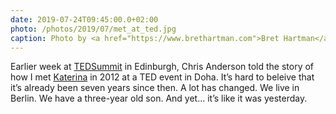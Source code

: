 ```yaml
---
date: 2019-07-24T09:45:00.0+02:00
photo: /photos/2019/07/met_at_ted.jpg
caption: Photo by <a href="https://www.brethartman.com">Bret Hartman</a>
---
```


Earlier week at [TEDSummit](https://tedsummit2019.ted.com) in Edinburgh, Chris Anderson told the story of how I met [Katerina](https://talkandinspire.com) in 2012 at a TED event in Doha. It’s hard to beleive that it’s already been seven years since then. A lot has changed. We live in Berlin. We have a three-year old son. And yet... it’s like it was yesterday.
